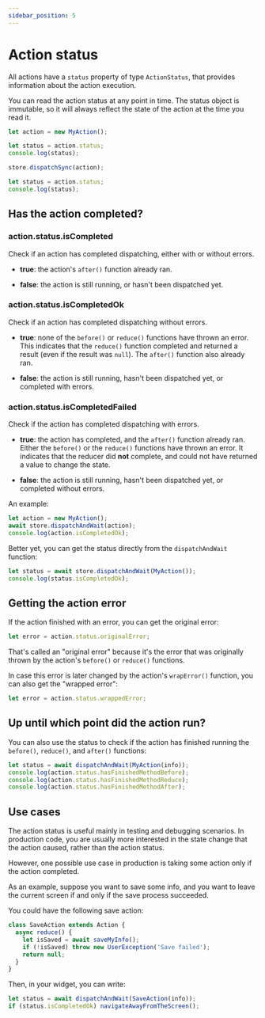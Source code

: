 ```yaml
---
sidebar_position: 5
---
```


# Action status

All actions have a `status` property of type `ActionStatus`,
that provides information about the action execution.

You can read the action status at any point in time.
The status object is immutable, so it will
always reflect the state of the action at the time you read it.

```ts
let action = new MyAction();

let status = action.status;
console.log(status);

store.dispatchSync(action);

let status = action.status;
console.log(status);
```

## Has the action completed?

### action.status.isCompleted

Check if an action has completed dispatching, either with or without errors.

- **true**: the action's `after()` function already ran.

- **false**: the action is still running, or hasn't been dispatched yet.

### action.status.isCompletedOk

Check if an action has completed dispatching without errors.

- **true**: none of the `before()` or `reduce()` functions have thrown an error.
  This indicates that the `reduce()` function completed and returned a result (even if
  the result was `null`). The `after()` function also already ran.

- **false**: the action is still running, hasn't been dispatched yet, or completed with errors.

### action.status.isCompletedFailed

Check if the action has completed dispatching with errors.

- **true**: the action has completed, and the `after()` function already ran.
  Either the `before()` or the `reduce()` functions have thrown an error. It indicates that the
  reducer did **not** complete, and could not have returned a value to change the state.

- **false**: the action is still running, hasn't been dispatched yet, or completed without errors.

An example:

```ts
let action = new MyAction(); 
await store.dispatchAndWait(action);
console.log(action.isCompletedOk);
```

Better yet, you can get the status directly from the `dispatchAndWait` function:

```ts       
let status = await store.dispatchAndWait(MyAction());
console.log(status.isCompletedOk);
```

## Getting the action error

If the action finished with an error, you can get the original error:

```ts
let error = action.status.originalError;
```

That's called an "original error" because it's the error that was originally thrown by the
action's `before()` or `reduce()` functions.

In case this error is later changed by the action's `wrapError()` function,
you can also get the "wrapped error":

```ts
let error = action.status.wrappedError;
```

## Up until which point did the action run?

You can also use the status to check if the action has finished running
the `before()`, `reduce()`, and `after()` functions:

```ts
let status = await dispatchAndWait(MyAction(info));
console.log(action.status.hasFinishedMethodBefore);
console.log(action.status.hasFinishedMethodReduce);
console.log(action.status.hasFinishedMethodAfter);
```

## Use cases

The action status is useful mainly in testing and debugging scenarios.
In production code, you are usually more interested in the state change that the action caused,
rather than the action status.

However, one possible use case in production is taking some action only if the action completed.

As an example, suppose you want to save some info,
and you want to leave the current screen if and only if the save process succeeded.

You could have the following save action:

```ts
class SaveAction extends Action {     
  async reduce() {
    let isSaved = await saveMyInfo(); 
    if (!isSaved) throw new UserException('Save failed');	 
    return null;
  }
}
```

Then, in your widget, you can write:

```ts
let status = await dispatchAndWait(SaveAction(info));
if (status.isCompletedOk) navigateAwayFromTheScreen();  
```

